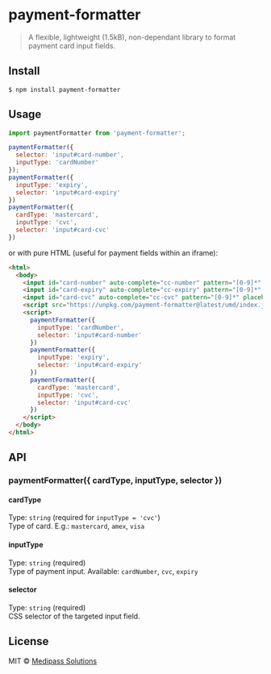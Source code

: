 # payment-formatter

> A flexible, lightweight (1.5kB), non-dependant library to format payment card input fields. 

## Install

```
$ npm install payment-formatter
```

## Usage

```js
import paymentFormatter from 'payment-formatter';

paymentFormatter({
  selector: 'input#card-number',
  inputType: 'cardNumber'
});
paymentFormatter({
  inputType: 'expiry',
  selector: 'input#card-expiry'
})
paymentFormatter({
  cardType: 'mastercard',
  inputType: 'cvc',
  selector: 'input#card-cvc'
})
```

or with pure HTML (useful for payment fields within an iframe):

```html
<html>
  <body>
    <input id="card-number" auto-complete="cc-number" pattern="[0-9]*" placeholder="Card number" type="text">
    <input id="card-expiry" auto-complete="cc-expiry" pattern="[0-9]*" placeholder="Card expiry" type="text">
    <input id="card-cvc" auto-complete="cc-cvc" pattern="[0-9]*" placeholder="Card cvc" type="text">
    <script src="https://unpkg.com/payment-formatter@latest/umd/index.js" />
    <script>
      paymentFormatter({
        inputType: 'cardNumber',
        selector: 'input#card-number'
      })
      paymentFormatter({
        inputType: 'expiry',
        selector: 'input#card-expiry'
      })
      paymentFormatter({
        cardType: 'mastercard',
        inputType: 'cvc',
        selector: 'input#card-cvc'
      })
    </script>
  </body>
</html>

```

## API

### paymentFormatter({ cardType, inputType, selector })

#### cardType

Type: `string` (required for `inputType = 'cvc'`)<br>
Type of card. E.g.: `mastercard`, `amex`, `visa`

#### inputType

Type: `string` (required)<br>
Type of payment input. Available: `cardNumber`, `cvc`, `expiry`

#### selector

Type: `string` (required)<br>
CSS selector of the targeted input field.

## License

MIT © [Medipass Solutions](https://medipass.com.au/)

